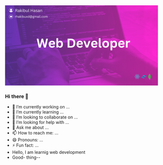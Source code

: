 
![Web Dev BG](https://raw.githubusercontent.com/rhakib/rhakib/main/Rakibul%20Hasan%20(1).png)

### Hi there 👋

- 🔭 I’m currently working on ...
- 🌱 I’m currently learning ...
- 👯 I’m looking to collaborate on ...
- 🤔 I’m looking for help with ...
- 💬 Ask me about ...
- 📫 How to reach me: ...
- 😄 Pronouns: ...
- ⚡ Fun fact: ...
- Hello, I am learnig web development
- Good- thing--


